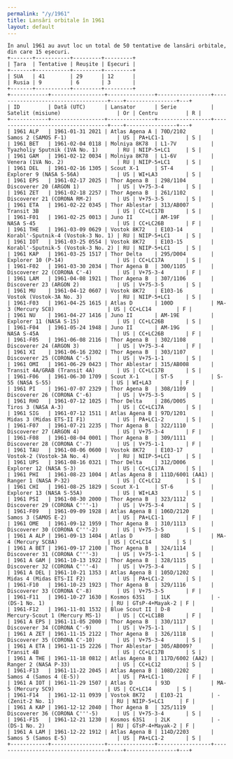 ```yaml
---
permalink: "/y/1961"
title: Lansări orbitale în 1961
layout: default
---
```


    În anul 1961 au avut loc un total de 50 tentative de lansări orbitale, din care 15 eșecuri.
    +-------+-----------+---------+---------+
    | Țara  | Tentative | Reușite | Eșecuri |
    +-------+-----------+---------+---------+
    | SUA   | 41        | 29      | 12      |
    | Rusia | 9         | 6       | 3       |
    +-------+-----------+---------+---------+
    +------------+-----------------+---------------+-----------------+------------------------------------+----+----------------+---+
    | ID         | Dată (UTC)      | Lansator      | Serie           | Satelit (misiune)                  | Or | Centru         | R |
    +------------+-----------------+---------------+-----------------+------------------------------------+----+----------------+---+
    | 1961 ALP   | 1961-01-31 2021 | Atlas Agena A | 70D/2102        | Samos 2 (SAMOS F-1)                | US | PA+LC1-1       | S |
    | 1961 BET   | 1961-02-04 0118 | Molniya 8K78  | L1-7V           | Tyazholiy Sputnik (1VA No. 1)      | RU | NIIP-5+LC1     | S |
    | 1961 GAM   | 1961-02-12 0034 | Molniya 8K78  | L1-6V           | Venera (1VA No. 2)                 | RU | NIIP-5+LC1     | S |
    | 1961 DEL   | 1961-02-16 1305 | Scout X-1     | ST-4            | Explorer 9 (NASA S-56A)            | US | WI+LA3         | S |
    | 1961 EPS   | 1961-02-17 2025 | Thor Agena B  | 298/1104        | Discoverer 20 (ARGON 1)            | US | V+75-3-4       | S |
    | 1961 ZET   | 1961-02-18 2257 | Thor Agena B  | 261/1102        | Discoverer 21 (CORONA RM-2)        | US | V+75-3-5       | S |
    | 1961 ETA   | 1961-02-22 0345 | Thor Ablestar | 313/AB007       | Transit 3B                         | US | CC+LC17B       | S |
    | 1961-F01   | 1961-02-25 0013 | Juno II       | AM-19F          | NASA S-45                          | US | CC+LC26B       | F |
    | 1961 THE   | 1961-03-09 0629 | Vostok 8K72   | E103-14         | Korabl'-Sputnik-4 (Vostok-3 No. 1) | RU | NIIP-5+LC1     | S |
    | 1961 IOT   | 1961-03-25 0554 | Vostok 8K72   | E103-15         | Korabl'-Sputnik-5 (Vostok-3 No. 2) | RU | NIIP-5+LC1     | S |
    | 1961 KAP   | 1961-03-25 1517 | Thor Delta    | 295/D004        | Explorer 10 (P-14)                 | US | CC+LC17A       | S |
    | 1961-F02   | 1961-03-30 2034 | Thor Agena B  | 300/1105        | Discoverer 22 (CORONA C'-4)        | US | V+75-3-4       | F |
    | 1961 LAM   | 1961-04-08 1921 | Thor Agena B  | 307/1106        | Discoverer 23 (ARGON 2)            | US | V+75-3-5       | S |
    | 1961 MU    | 1961-04-12 0607 | Vostok 8K72   | E103-16         | Vostok (Vostok-3A No. 3)           | RU | NIIP-5+LC1     | S |
    | 1961-F03   | 1961-04-25 1615 | Atlas D       | 100D            | MA-3 (Mercury SC8)                 | US | CC+LC14        | F |
    | 1961 NU    | 1961-04-27 1416 | Juno II       | AM-19E          | Explorer 11 (NASA S-15)            | US | CC+LC26B       | S |
    | 1961-F04   | 1961-05-24 1948 | Juno II       | AM-19G          | NASA S-45A                         | US | CC+LC26B       | F |
    | 1961-F05   | 1961-06-08 2116 | Thor Agena B  | 302/1108        | Discoverer 24 (ARGON 3)            | US | V+75-3-4       | F |
    | 1961 XI    | 1961-06-16 2302 | Thor Agena B  | 303/1107        | Discoverer 25 (CORONA C'-5)        | US | V+75-1-1       | S |
    | 1961 OMI   | 1961-06-29 0423 | Thor Ablestar | 315/AB008       | Transit 4A/GRAB (Transit 4A)       | US | CC+LC17B       | S |
    | 1961-F06   | 1961-06-30 1709 | Scout X-1     | ST-5            | S-55 (NASA S-55)                   | US | WI+LA3         | F |
    | 1961 PI    | 1961-07-07 2329 | Thor Agena B  | 308/1109        | Discoverer 26 (CORONA C'-6)        | US | V+75-3-5       | S |
    | 1961 RHO   | 1961-07-12 1025 | Thor Delta    | 286/D005        | Tiros 3 (NASA A-3)                 | US | CC+LC17A       | S |
    | 1961 SIG   | 1961-07-12 1511 | Atlas Agena B | 97D/1201        | Midas 3 (Midas ETS-II F1)          | US | PA+LC1-2       | S |
    | 1961-F07   | 1961-07-21 2235 | Thor Agena B  | 322/1110        | Discoverer 27 (ARGON 4)            | US | V+75-3-4       | F |
    | 1961-F08   | 1961-08-04 0001 | Thor Agena B  | 309/1111        | Discoverer 28 (CORONA C'-7)        | US | V+75-1-1       | F |
    | 1961 TAU   | 1961-08-06 0600 | Vostok 8K72   | E103-17         | Vostok-2 (Vostok-3A No. 4)         | RU | NIIP-5+LC1     | S |
    | 1961 UPS   | 1961-08-16 0321 | Thor Delta    | 312/D006        | Explorer 12 (NASA S-3)             | US | CC+LC17A       | S |
    | 1961 PHI   | 1961-08-23 1004 | Atlas Agena B | 111D/6001 (AA1) | Ranger 1 (NASA P-32)               | US | CC+LC12        | S |
    | 1961 CHI   | 1961-08-25 1829 | Scout X-1     | ST-6            | Explorer 13 (NASA S-55A)           | US | WI+LA3         | S |
    | 1961 PSI   | 1961-08-30 2000 | Thor Agena B  | 323/1112        | Discoverer 29 (CORONA C'''-1)      | US | V+75-3-4       | S |
    | 1961-F09   | 1961-09-09 1928 | Atlas Agena B | 106D/2120       | Samos 3 (SAMOS E-2)                | US | PA+LC1-1       | F |
    | 1961 OME   | 1961-09-12 1959 | Thor Agena B  | 310/1113        | Discoverer 30 (CORONA C'''-2)      | US | V+75-3-5       | S |
    | 1961 A ALP | 1961-09-13 1404 | Atlas D       | 88D             | MA-4 (Mercury SC8A)                | US | CC+LC14        | S |
    | 1961 A BET | 1961-09-17 2100 | Thor Agena B  | 324/1114        | Discoverer 31 (CORONA C'''-3)      | US | V+75-1-1       | S |
    | 1961 A GAM | 1961-10-13 1922 | Thor Agena B  | 328/1115        | Discoverer 32 (CORONA C'''-4)      | US | V+75-3-4       | S |
    | 1961 A DEL | 1961-10-21 1353 | Atlas Agena B | 105D/1202       | Midas 4 (Midas ETS-II F2)          | US | PA+LC1-2       | S |
    | 1961-F10   | 1961-10-23 1923 | Thor Agena B  | 329/1116        | Discoverer 33 (CORONA C'-8)        | US | V+75-3-5       | F |
    | 1961-F11   | 1961-10-27 1630 | Kosmos 63S1   | 1LK             | - (DS-1 No. 1)                     | RU | GTsP-4+Mayak-2 | F |
    | 1961-F12   | 1961-11-01 1532 | Blue Scout II | D-8             | Mercury-Scout 1 (Mercury MS-1)     | US | CC+LC18B       | F |
    | 1961 A EPS | 1961-11-05 2000 | Thor Agena B  | 330/1117        | Discoverer 34 (CORONA C'-9)        | US | V+75-1-1       | S |
    | 1961 A ZET | 1961-11-15 2122 | Thor Agena B  | 326/1118        | Discoverer 35 (CORONA C'-10)       | US | V+75-3-4       | S |
    | 1961 A ETA | 1961-11-15 2226 | Thor Ablestar | 305/AB009?      | Transit 4B                         | US | CC+LC17B       | S |
    | 1961 A THE | 1961-11-18 0812 | Atlas Agena B | 117D/6002 (AA2) | Ranger 2 (NASA P-33)               | US | CC+LC12        | S |
    | 1961-F13   | 1961-11-22 2045 | Atlas Agena B | 108D/2202       | Samos 4 (Samos 4 (E-5))            | US | PA+LC1-1       | F |
    | 1961 A IOT | 1961-11-29 1507 | Atlas D       | 93D             | MA-5 (Mercury SC9)                 | US | CC+LC14        | S |
    | 1961-F14   | 1961-12-11 0939 | Vostok 8K72   | E103-21         | - (Zenit-2 No. 1)                  | RU | NIIP-5+LC1     | F |
    | 1961 A KAP | 1961-12-12 2040 | Thor Agena B  | 325/1119        | Discoverer 36 (CORONA C'''-5)      | US | V+75-3-4       | S |
    | 1961-F15   | 1961-12-21 1230 | Kosmos 63S1   | 2LK             | - (DS-1 No. 2)                     | RU | GTsP-4+Mayak-2 | F |
    | 1961 A LAM | 1961-12-22 1912 | Atlas Agena B | 114D/2203       | Samos 5 (Samos E-5)                | US | PA+LC1-2       | S |
    +------------+-----------------+---------------+-----------------+------------------------------------+----+----------------+---+

